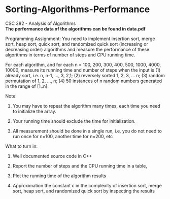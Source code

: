 # Sorting-Algorithms-Performance
CSC 382 - Analysis of Algorithms  
**The performance data of the algorithms can be found in data.pdf**

Programming Assignment: You need to implement insertion sort, merge sort, heap sort, quick sort, and randomized quick sort (increasing or decreasing order) algorithms and measure the performance of these algorithms in terms of number of steps and CPU running time.

For each algorithm, and for each n = 100, 200, 300, 400, 500, 1000, 4000, 10000, measure its running time and number of steps when the input is (1) already sort, i.e. n, n-1, …, 3, 2,1; (2) reversely sorted 1, 2, 3, … n; (3) random permutation of 1, 2, …, n; (4) 50 instances of n random numbers generated in the range of [1..n].

Note:

1. You may have to repeat the algorithm many times, each time you need to initialize the array.

2. Your running time should exclude the time for initialization. 

3. All measurement should be done in a single run, i.e. you do not need to run once for n=100, another time for n=200, etc

What to turn in:

1. Well documented source code in C++

2. Report the number of steps and the CPU running time in a table,

3. Plot the running time of the algorithm results

4. Approximation the constant c in the complexity of insertion sort, merge sort, heap sort, and randomized quick sort by inspecting the results
